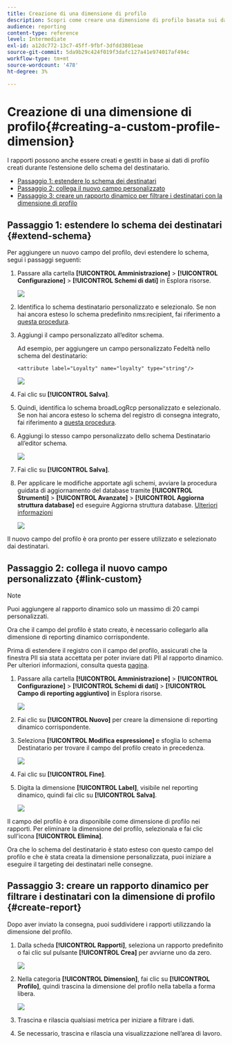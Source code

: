 ```yaml
---
title: Creazione di una dimensione di profilo
description: Scopri come creare una dimensione di profilo basata sui dati di profilo.
audience: reporting
content-type: reference
level: Intermediate
exl-id: a12dc772-13c7-45ff-9fbf-3dfdd3801eae
source-git-commit: 5da9b29c424f019f3dafc127a41e974017af494c
workflow-type: tm+mt
source-wordcount: '478'
ht-degree: 3%

---
```


# Creazione di una dimensione di profilo{#creating-a-custom-profile-dimension}

I rapporti possono anche essere creati e gestiti in base ai dati di profilo creati durante l’estensione dello schema del destinatario.

* [Passaggio 1: estendere lo schema dei destinatari](##extend-schema)
* [Passaggio 2: collega il nuovo campo personalizzato](#link-custom)
* [Passaggio 3: creare un rapporto dinamico per filtrare i destinatari con la dimensione di profilo](#create-report)

## Passaggio 1: estendere lo schema dei destinatari {#extend-schema}

Per aggiungere un nuovo campo del profilo, devi estendere lo schema, segui i passaggi seguenti:

1. Passare alla cartella **[!UICONTROL Amministrazione]** > **[!UICONTROL Configurazione]** > **[!UICONTROL Schemi di dati]** in Esplora risorse.

   ![](assets/custom_field_1.png)

1. Identifica lo schema destinatario personalizzato e selezionalo. Se non hai ancora esteso lo schema predefinito nms:recipient, fai riferimento a [questa procedura](https://experienceleague.adobe.com/en/docs/campaign/campaign-v8/developer/shemas-forms/extend-schema).

1. Aggiungi il campo personalizzato all’editor schema.

   Ad esempio, per aggiungere un campo personalizzato Fedeltà nello schema del destinatario:

   ```
   <attribute label="Loyalty" name="loyalty" type="string"/>
   ```

   ![](assets/custom_field_2.png)

1. Fai clic su **[!UICONTROL Salva]**.

1. Quindi, identifica lo schema broadLogRcp personalizzato e selezionalo. Se non hai ancora esteso lo schema del registro di consegna integrato, fai riferimento a [questa procedura](https://experienceleague.adobe.com/en/docs/campaign/campaign-v8/developer/shemas-forms/extend-schema).

1. Aggiungi lo stesso campo personalizzato dello schema Destinatario all’editor schema.

   ![](assets/custom_field_3.png)

1. Fai clic su **[!UICONTROL Salva]**.

1. Per applicare le modifiche apportate agli schemi, avviare la procedura guidata di aggiornamento del database tramite **[!UICONTROL Strumenti]** > **[!UICONTROL Avanzate]** > **[!UICONTROL Aggiorna struttura database]** ed eseguire Aggiorna struttura database. [Ulteriori informazioni](https://experienceleague.adobe.com/en/docs/campaign/campaign-v8/developer/shemas-forms/update-database-structure)

   ![](assets/custom_field_4.png)

Il nuovo campo del profilo è ora pronto per essere utilizzato e selezionato dai destinatari.

## Passaggio 2: collega il nuovo campo personalizzato {#link-custom}

>[!NOTE]
>
> Puoi aggiungere al rapporto dinamico solo un massimo di 20 campi personalizzati.

Ora che il campo del profilo è stato creato, è necessario collegarlo alla dimensione di reporting dinamico corrispondente.

Prima di estendere il registro con il campo del profilo, assicurati che la finestra PII sia stata accettata per poter inviare dati PII al rapporto dinamico. Per ulteriori informazioni, consulta questa [pagina](pii-agreement.md).

1. Passare alla cartella **[!UICONTROL Amministrazione]** > **[!UICONTROL Configurazione]** > **[!UICONTROL Schemi di dati]** > **[!UICONTROL Campo di reporting aggiuntivo]** in Esplora risorse.

   ![](assets/custom_field_5.png)

1. Fai clic su **[!UICONTROL Nuovo]** per creare la dimensione di reporting dinamico corrispondente.

1. Seleziona **[!UICONTROL Modifica espressione]** e sfoglia lo schema Destinatario per trovare il campo del profilo creato in precedenza.

   ![](assets/custom_field_6.png)

1. Fai clic su **[!UICONTROL Fine]**.

1. Digita la dimensione **[!UICONTROL Label]**, visibile nel reporting dinamico, quindi fai clic su **[!UICONTROL Salva]**.

   ![](assets/custom_field_7.png)

Il campo del profilo è ora disponibile come dimensione di profilo nei rapporti. Per eliminare la dimensione del profilo, selezionala e fai clic sull&#39;icona **[!UICONTROL Elimina]**.

Ora che lo schema del destinatario è stato esteso con questo campo del profilo e che è stata creata la dimensione personalizzata, puoi iniziare a eseguire il targeting dei destinatari nelle consegne.

## Passaggio 3: creare un rapporto dinamico per filtrare i destinatari con la dimensione di profilo {#create-report}

Dopo aver inviato la consegna, puoi suddividere i rapporti utilizzando la dimensione del profilo.

1. Dalla scheda **[!UICONTROL Rapporti]**, seleziona un rapporto predefinito o fai clic sul pulsante **[!UICONTROL Crea]** per avviarne uno da zero.

   ![](assets/custom_field_8.png)

1. Nella categoria **[!UICONTROL Dimension]**, fai clic su **[!UICONTROL Profilo]**, quindi trascina la dimensione del profilo nella tabella a forma libera.

   ![](assets/custom_field_9.png)

1. Trascina e rilascia qualsiasi metrica per iniziare a filtrare i dati.

1. Se necessario, trascina e rilascia una visualizzazione nell’area di lavoro.


